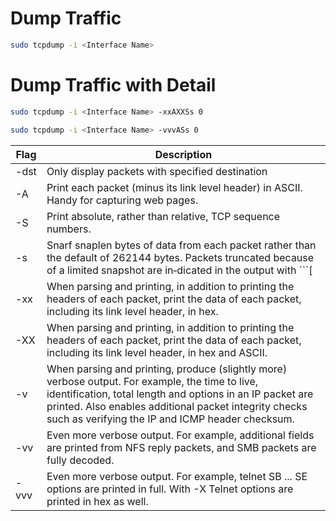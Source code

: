 ﻿# Dump Traffic
```bash
sudo tcpdump -i <Interface Name> 
```

# Dump Traffic with Detail
```bash
sudo tcpdump -i <Interface Name> -xxAXXSs 0

sudo tcpdump -i <Interface Name> -vvvASs 0
```

| Flag | Description |
|------|-------------|
| -dst | Only display packets with specified destination |
| -A   | Print each packet (minus its link level header) in ASCII.  Handy for capturing web pages. |
| -S   | Print absolute, rather than relative, TCP sequence numbers. |
| -s   | Snarf snaplen bytes of data from each packet rather than the default of 262144 bytes.  Packets truncated because of a limited snapshot are in‐dicated in the output with ```[|proto]```, where proto is the name of the protocol level at which the truncation has occurred. |
| -xx  | When parsing and printing, in addition to printing the headers of each packet, print the data of each packet, including its link level header, in hex.
| -XX  | When parsing and printing, in addition to printing the headers of each packet, print the data of each packet, including its link level header, in hex and ASCII.
| -v   | When parsing and printing, produce (slightly more) verbose output.  For example, the time to live, identification, total length and options in an IP packet are printed.  Also enables additional packet integrity checks such as verifying the IP and ICMP header checksum. |
| -vv  | Even more verbose output.  For example, additional fields are printed from NFS reply packets, and SMB packets are fully decoded. |
| -vvv | Even more verbose output.  For example, telnet SB ... SE options are printed in full.  With -X Telnet options are printed in hex as well. |
